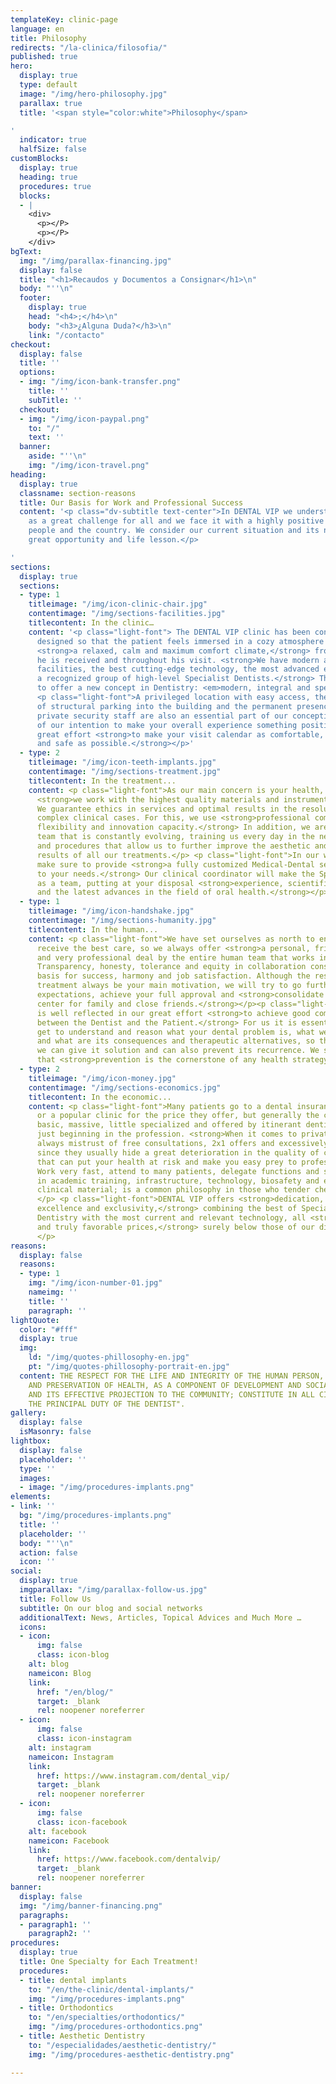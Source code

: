 ```yaml
---
templateKey: clinic-page
language: en
title: Philosophy
redirects: "/la-clinica/filosofia/"
published: true
hero:
  display: true
  type: default
  image: "/img/hero-philosophy.jpg"
  parallax: true
  title: '<span style="color:white">Philosophy</span>

'
  indicator: true
  halfSize: false
customBlocks:
  display: true
  heading: true
  procedures: true
  blocks:
  - |
    <div>
      <p></P>
      <p></P>
    </div>
bgText:
  img: "/img/parallax-financing.jpg"
  display: false
  title: "<h1>Recaudos y Documentos a Consignar</h1>\n"
  body: "''\n"
  footer:
    display: true
    head: "<h4>;</h4>\n"
    body: "<h3>¿Alguna Duda?</h3>\n"
    link: "/contacto"
checkout:
  display: false
  title: ''
  options:
  - img: "/img/icon-bank-transfer.png"
    title: ''
    subTitle: ''
  checkout:
  - img: "/img/icon-paypal.png"
    to: "/"
    text: ''
  banner:
    aside: "''\n"
    img: "/img/icon-travel.png"
heading:
  display: true
  classname: section-reasons
  title: Our Basis for Work and Professional Success
  content: '<p class="dv-subtitle text-center">In DENTAL VIP we understand the future
    as a great challenge for all and we face it with a highly positive attitude towards
    people and the country. We consider our current situation and its nuances as a
    great opportunity and life lesson.</p>

'
sections:
  display: true
  sections:
  - type: 1
    titleimage: "/img/icon-clinic-chair.jpg"
    contentimage: "/img/sections-facilities.jpg"
    titlecontent: In the clinic…
    content: '<p class="light-font"> The DENTAL VIP clinic has been conceived and
      designed so that the patient feels immersed in a cozy atmosphere and enjoys
      <strong>a relaxed, calm and maximum comfort climate,</strong> from the moment
      he is received and throughout his visit. <strong>We have modern and comfortable
      facilities, the best cutting-edge technology, the most advanced equipments and
      a recognized group of high-level Specialist Dentists.</strong> This allows us
      to offer a new concept in Dentistry: <em>modern, integral and specialized.</em></p>
      <p class="light-font">A privileged location with easy access, the availability
      of structural parking into the building and the permanent presence of a large
      private security staff are also an essential part of our conception of service,
      of our intention to make your overall experience something positive and our
      great effort <strong>to make your visit calendar as comfortable, expeditious
      and safe as possible.</strong></p>'
  - type: 2
    titleimage: "/img/icon-teeth-implants.jpg"
    contentimage: "/img/sections-treatment.jpg"
    titlecontent: In the treatment...
    content: <p class="light-font">As our main concern is your health, in DENTAL VIP
      <strong>we work with the highest quality materials and instruments.</strong>
      We guarantee ethics in services and optimal results in the resolution of highly
      complex clinical cases. For this, we use <strong>professional competence, commitment,
      flexibility and innovation capacity.</strong> In addition, we are a multidisciplinary
      team that is constantly evolving, training us every day in the new techniques
      and procedures that allow us to further improve the aesthetic and functional
      results of all our treatments.</p> <p class="light-font">In our work we always
      make sure to provide <strong>a fully customized Medical-Dental service tailored
      to your needs.</strong> Our clinical coordinator will make the Specialists work
      as a team, putting at your disposal <strong>experience, scientific knowledge
      and the latest advances in the field of oral health.</strong></p>
  - type: 1
    titleimage: "/img/icon-handshake.jpg"
    contentimage: "/img/sections-humanity.jpg"
    titlecontent: In the human...
    content: <p class="light-font">We have set ourselves as north to ensure that patients
      receive the best care, so we always offer <strong>a personal, friendly, sincere
      and very professional deal by the entire human team that works in the institution.</strong>
      Transparency, honesty, tolerance and equity in collaboration constitute our
      basis for success, harmony and job satisfaction. Although the results of the
      treatment always be your main motivation, we will try to go further to exceed
      expectations, achieve your full approval and <strong>consolidate us as a reference
      center for family and close friends.</strong></p><p class="light-font">Our Philosophy
      is well reflected in our great effort <strong>to achieve good communication
      between the Dentist and the Patient.</strong> For us it is essential that you
      get to understand and reason what your dental problem is, what were its causes
      and what are its consequences and therapeutic alternatives, so that together
      we can give it solution and can also prevent its recurrence. We should remember
      that <strong>prevention is the cornerstone of any health strategy.</strong></p>
  - type: 2
    titleimage: "/img/icon-money.jpg"
    contentimage: "/img/sections-economics.jpg"
    titlecontent: In the economic...
    content: <p class="light-font">Many patients go to a dental insurance, a franchise
      or a popular clinic for the price they offer, but generally the care is very
      basic, massive, little specialized and offered by itinerant dentists who are
      just beginning in the profession. <strong>When it comes to private attention,
      always mistrust of free consultations, 2x1 offers and excessively low fees,
      since they usually hide a great deterioration in the quality of care</strong>
      that can put your health at risk and make you easy prey to professional malpractice.
      Work very fast, attend to many patients, delegate functions and spare the most
      in academic training, infrastructure, technology, biosafety and expenses of
      clinical material; is a common philosophy in those who tender cheap dentistry.
      </p> <p class="light-font">DENTAL VIP offers <strong>dedication, personalization,
      excellence and exclusivity,</strong> combining the best of Specialized Integrated
      Dentistry with the most current and relevant technology, all <strong>at fair
      and truly favorable prices,</strong> surely below those of our direct competition.
      </p>
reasons:
  display: false
  reasons:
  - type: 1
    img: "/img/icon-number-01.jpg"
    nameimg: ''
    title: ''
    paragraph: ''
lightQuote:
  color: "#fff"
  display: true
  img:
    ld: "/img/quotes-phillosophy-en.jpg"
    pt: "/img/quotes-phillosophy-portrait-en.jpg"
  content: THE RESPECT FOR THE LIFE AND INTEGRITY OF THE HUMAN PERSON, THE PROMOTION
    AND PRESERVATION OF HEALTH, AS A COMPONENT OF DEVELOPMENT AND SOCIAL WELFARE,
    AND ITS EFFECTIVE PROJECTION TO THE COMMUNITY; CONSTITUTE IN ALL CIRCUMSTANCES
    THE PRINCIPAL DUTY OF THE DENTIST".
gallery:
  display: false
  isMasonry: false
lightbox:
  display: false
  placeholder: ''
  type: ''
  images:
  - image: "/img/procedures-implants.png"
elements:
- link: ''
  bg: "/img/procedures-implants.png"
  title: ''
  placeholder: ''
  body: "''\n"
  action: false
  icon: ''
social:
  display: true
  imgparallax: "/img/parallax-follow-us.jpg"
  title: Follow Us
  subtitle: On our blog and social networks
  additionalText: News, Articles, Topical Advices and Much More …
  icons:
  - icon:
      img: false
      class: icon-blog
    alt: blog
    nameicon: Blog
    link:
      href: "/en/blog/"
      target: _blank
      rel: noopener noreferrer
  - icon:
      img: false
      class: icon-instagram
    alt: instagram
    nameicon: Instagram
    link:
      href: https://www.instagram.com/dental_vip/
      target: _blank
      rel: noopener noreferrer
  - icon:
      img: false
      class: icon-facebook
    alt: facebook
    nameicon: Facebook
    link:
      href: https://www.facebook.com/dentalvip/
      target: _blank
      rel: noopener noreferrer
banner:
  display: false
  img: "/img/banner-financing.png"
  paragraphs:
  - paragraph1: ''
    paragraph2: ''
procedures:
  display: true
  title: One Specialty for Each Treatment!
  procedures:
  - title: dental implants
    to: "/en/the-clinic/dental-implants/"
    img: "/img/procedures-implants.png"
  - title: Orthodontics
    to: "/en/specialties/orthodontics/"
    img: "/img/procedures-orthodontics.png"
  - title: Aesthetic Dentistry
    to: "/especialidades/aesthetic-dentistry/"
    img: "/img/procedures-aesthetic-dentistry.png"

---
```


